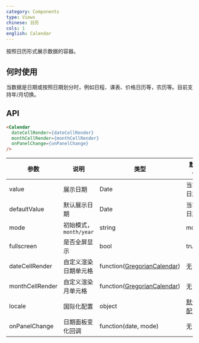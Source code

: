 ```yaml
---
category: Components
type: Views
chinese: 日历
cols: 1
english: Calendar
---
```


按照日历形式展示数据的容器。

## 何时使用

当数据是日期或按照日期划分时，例如日程、课表、价格日历等，农历等。目前支持年/月切换。


## API

```html
<Calendar
  dateCellRender={dateCellRender}
  monthCellRender={monthCellRender}
  onPanelChange={onPanelChange}
/>
```

| 参数         | 说明           | 类型     | 默认值       |
|--------------|----------------|----------|--------------|
| value        | 展示日期       | Date     | 当前日期     |
| defaultValue | 默认展示日期   | Date     | 当前日期     |
| mode         | 初始模式，`month/year` | string | month  |
| fullscreen   | 是否全屏显示   | bool     | true         |
| dateCellRender     | 自定义渲染日期单元格| function([GregorianCalendar](https://github.com/yiminghe/gregorian-calendar/))| 无           |
| monthCellRender    | 自定义渲染月单元格  | function([GregorianCalendar](https://github.com/yiminghe/gregorian-calendar/))   | 无  |
| locale       | 国际化配置     | object   | [默认配置](https://github.com/jgui-design/jgui-design/issues/424)  |
| onPanelChange| 日期面板变化回调 | function(date, mode) | 无 |
